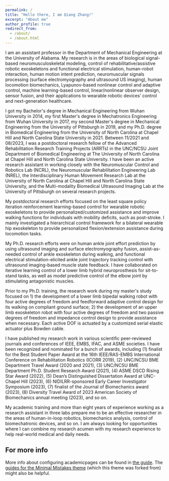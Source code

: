 ```yaml
---
permalink: /
title: "Hello there, I am Qiang Zhang!"
excerpt: "About me"
author_profile: true
redirect_from: 
  - /about/
  - /about.html
---
```


I am an assistant professor in the Department of Mechanical Engineering at the University of Alabama. My research is in the areas of biological signal-based neuromusculoskeletal modeling, control of rehabilitative/assistive robotic exoskeletons and functional electrical stimulation, human-robot interaction, human motion intent prediction, neuromuscular signals processing (surface electromyography and ultrasound US imaging), human locomotion biomechanics, Lyapunov-based nonlinear control and adaptive control, machine learning-based control, linear/nonlinear observer design, sensor fusion, and their applications to wearable robotic devices’ control and next-generation healthcare. 

I got my Bachelor's degree in Mechanical Engineering from Wuhan University in 2014, my first Master's degree in Mechatronics Engineering from Wuhan University in 2017, my second Master's degree in Mechanical Engineering from the University of Pittsburgh in 2019, and my Ph.D. degree in Biomedical Engineering from the University of North Carolina at Chapel Hill and North Carolina State University in 2021. Between 11/2021 and 08/2023, I was a postdoctoral research fellow of the Advanced Rehabilitation Research Training Projects (ARRTs) in the UNC/NCSU Joint Department of Biomedical Engineering at The University of North Carolina at Chapel Hill and North Carolina State University. I have been an active research assistant in working closely with the Neuromuscular Control and Robotics Lab (NCRL), the Neuromuscular Rehabilitation Engineering Lab (NREL), the Interdisciplinary Human Movement Research Lab at the University of North Carolina at Chapel Hill and North Carolina State University, and the Multi-modality Biomedical Ultrasound Imaging Lab at the University of Pittsburgh on several research projects.​ 

My postdoctoral research efforts focused on the least square policy iteration reinforcement learning-based control for wearable robotic exoskeletons to provide personalized/customized assistance and improve walking functions for individuals with mobility deficits, such as post-stroke. I mainly investigated a hierarchical control framework for a bilateral wearable hip exoskeleton to provide personalized flexion/extension assistance during locomotion tasks. 

My Ph.D. research efforts were on human ankle joint effort prediction by using ultrasound imaging and surface electromyography fusion, assist-as-needed control of ankle exoskeleton during walking, and functional electrical stimulation-elicited ankle joint trajectory tracking control with ultrasound imaging-based muscle state feedback. I have collaborated on iterative learning control of a lower limb hybrid neuroprosthesis for sit-to-stand tasks, as well as model predictive control of the elbow joint by stimulating antagonistic muscles.

Prior to my Ph.D. training, the research work during my master's study focused on 1) the development of a lower limb bipedal walking robot with four active degrees of freedom and feedforward adaptive control design for its walking on compliant ground surface; 2) the development of an upper limb exoskeleton robot with four active degrees of freedom and two passive degrees of freedom and impedance control design to provide assistance when necessary. Each active DOF is actuated by a customized serial elastic actuator plus Bowden cable.

I have published my research work in various scientific peer-reviewed journals and conferences of IEEE, EMBS, IFAC, and ASME societies. I have been recognized and nominated for a bunch of awards, including (1) finalist for the Best Student Paper Award at the 16th IEEE/RAS-EMBS International Conference on Rehabilitation Robotics (ICORR 2019), (2) UNC/NCSU BME Department Travel Award (2020 and 2021), (3) UNC/NCSU BME Department Ph.D. Student Research Award (2021), (4) ASME DSCD Rising Star Award (2022), (5) Dean’s Distinguished Dissertation Award at UNC-Chapel Hill (2023), (6) NIDILRR-sponsored Early Career Investigator Symposium (2023), (7) finalist of the Journal of Biomechanics award (2023), (8) Diversity Travel Award of 2023 American Society of Biomechanics annual meeting (2023), and so on.

My academic training and more than eight years of experience working as a research assistant in three labs prepare me to be an effective researcher in the areas of human-in-loop robotics, biomechanics analysis, control of biomechatronic devices, and so on. I am always looking for opportunities where I can combine my research acumen with my research experience to help real-world medical and daily needs.

For more info
------
More info about configuring academicpages can be found in [the guide](https://academicpages.github.io/markdown/). The [guides for the Minimal Mistakes theme](https://mmistakes.github.io/minimal-mistakes/docs/configuration/) (which this theme was forked from) might also be helpful.

